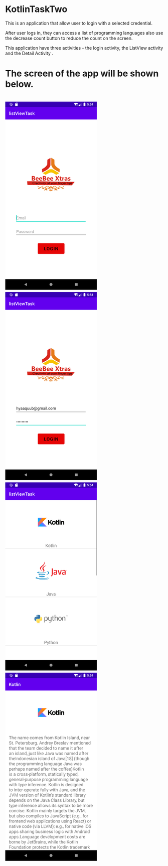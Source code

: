 <h1> KotlinTaskTwo </h1>
<p1> This is an application that allow user to login with a selected credential.</p>
<p1> After user logs in, they can access a list of programming languages also use the decrease count button to reduce the count on the screen.</p>
<p1> This application have three activities -  the login activity, the ListView activity and the Detail Activity .</p>

<h1> The screen of the app will be shown below.<h1>
<img src="/app/src/pictures/Screenshot_1620665647.png" height="600"/>
<img src = "/app/src/pictures/Screenshot_1620665674.png"  height="600"/>
<img src = "/app/src/pictures/Screenshot_1620665680.png"  height="600"/>
<img src = "/app/src/pictures/Screenshot_1620665686.png"  height="600"/>
